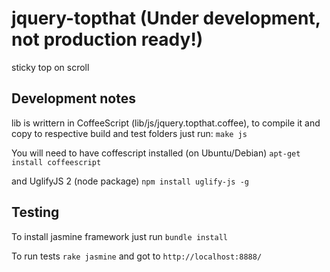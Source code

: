 jquery-topthat (Under development, not production ready!)
=========================================================

sticky top on scroll

Development notes
----------------------------


lib is writtern in CoffeeScript (lib/js/jquery.topthat.coffee), to compile it and copy to respective build and test folders just run:
``` make js ```

You will need to have coffescript installed
(on Ubuntu/Debian)
``` apt-get install coffeescript ```

and UglifyJS 2 (node package)
``` npm install uglify-js -g ```


Testing
----------

To install jasmine framework just run ``` bundle install ```

To run tests ``` rake jasmine ``` and got to ``` http://localhost:8888/ ``` 